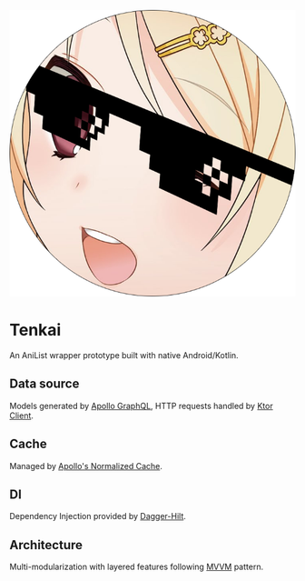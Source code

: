 ![](./core-ui/src/main/res/drawable/tenkai_round.png)

# Tenkai
An AniList wrapper prototype built with native Android/Kotlin.

## Data source
Models generated by [Apollo GraphQL](https://www.apollographql.com/docs/kotlin/), HTTP requests
handled by [Ktor Client](https://ktor.io/docs/client-create-new-application.html).

## Cache
Managed by [Apollo's Normalized Cache](https://www.apollographql.com/docs/kotlin/caching/introduction/).

## DI
Dependency Injection provided by [Dagger-Hilt](https://developer.android.com/training/dependency-injection/hilt-android).

## Architecture
Multi-modularization with layered features following [MVVM](https://developer.android.com/topic/architecture) pattern.

